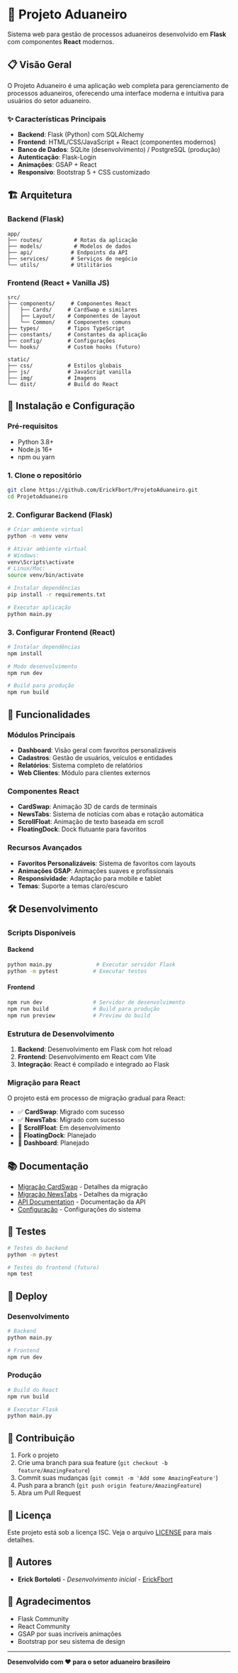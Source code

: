 # 🚀 Projeto Aduaneiro

Sistema web para gestão de processos aduaneiros desenvolvido em **Flask** com componentes **React** modernos.

## 📋 Visão Geral

O Projeto Aduaneiro é uma aplicação web completa para gerenciamento de processos aduaneiros, oferecendo uma interface moderna e intuitiva para usuários do setor aduaneiro.

### ✨ Características Principais

- **Backend**: Flask (Python) com SQLAlchemy
- **Frontend**: HTML/CSS/JavaScript + React (componentes modernos)
- **Banco de Dados**: SQLite (desenvolvimento) / PostgreSQL (produção)
- **Autenticação**: Flask-Login
- **Animações**: GSAP + React
- **Responsivo**: Bootstrap 5 + CSS customizado

## 🏗️ Arquitetura

### Backend (Flask)
```
app/
├── routes/          # Rotas da aplicação
├── models/          # Modelos de dados
├── api/            # Endpoints da API
├── services/       # Serviços de negócio
└── utils/          # Utilitários
```

### Frontend (React + Vanilla JS)
```
src/
├── components/     # Componentes React
│   ├── Cards/     # CardSwap e similares
│   ├── Layout/    # Componentes de layout
│   └── Common/    # Componentes comuns
├── types/         # Tipos TypeScript
├── constants/     # Constantes da aplicação
├── config/        # Configurações
└── hooks/         # Custom hooks (futuro)

static/
├── css/           # Estilos globais
├── js/            # JavaScript vanilla
├── img/           # Imagens
└── dist/          # Build do React
```

## 🚀 Instalação e Configuração

### Pré-requisitos
- Python 3.8+
- Node.js 16+
- npm ou yarn

### 1. Clone o repositório
```bash
git clone https://github.com/ErickFbort/ProjetoAduaneiro.git
cd ProjetoAduaneiro
```

### 2. Configurar Backend (Flask)
```bash
# Criar ambiente virtual
python -m venv venv

# Ativar ambiente virtual
# Windows:
venv\Scripts\activate
# Linux/Mac:
source venv/bin/activate

# Instalar dependências
pip install -r requirements.txt

# Executar aplicação
python main.py
```

### 3. Configurar Frontend (React)
```bash
# Instalar dependências
npm install

# Modo desenvolvimento
npm run dev

# Build para produção
npm run build
```

## 🎯 Funcionalidades

### Módulos Principais
- **Dashboard**: Visão geral com favoritos personalizáveis
- **Cadastros**: Gestão de usuários, veículos e entidades
- **Relatórios**: Sistema completo de relatórios
- **Web Clientes**: Módulo para clientes externos

### Componentes React
- **CardSwap**: Animação 3D de cards de terminais
- **NewsTabs**: Sistema de notícias com abas e rotação automática
- **ScrollFloat**: Animação de texto baseada em scroll
- **FloatingDock**: Dock flutuante para favoritos

### Recursos Avançados
- **Favoritos Personalizáveis**: Sistema de favoritos com layouts
- **Animações GSAP**: Animações suaves e profissionais
- **Responsividade**: Adaptação para mobile e tablet
- **Temas**: Suporte a temas claro/escuro

## 🛠️ Desenvolvimento

### Scripts Disponíveis

#### Backend
```bash
python main.py              # Executar servidor Flask
python -m pytest           # Executar testes
```

#### Frontend
```bash
npm run dev                # Servidor de desenvolvimento
npm run build              # Build para produção
npm run preview            # Preview do build
```

### Estrutura de Desenvolvimento

1. **Backend**: Desenvolvimento em Flask com hot reload
2. **Frontend**: Desenvolvimento em React com Vite
3. **Integração**: React é compilado e integrado ao Flask

### Migração para React

O projeto está em processo de migração gradual para React:

- ✅ **CardSwap**: Migrado com sucesso
- ✅ **NewsTabs**: Migrado com sucesso
- 🔄 **ScrollFloat**: Em desenvolvimento
- 🔄 **FloatingDock**: Planejado
- 🔄 **Dashboard**: Planejado

## 📚 Documentação

- [Migração CardSwap](docs/CARD_SWAP_MIGRATION.md) - Detalhes da migração
- [Migração NewsTabs](docs/NEWS_TABS_MIGRATION.md) - Detalhes da migração
- [API Documentation](API.md) - Documentação da API
- [Configuração](config.py) - Configurações do sistema

## 🧪 Testes

```bash
# Testes do backend
python -m pytest

# Testes do frontend (futuro)
npm test
```

## 🚀 Deploy

### Desenvolvimento
```bash
# Backend
python main.py

# Frontend
npm run dev
```

### Produção
```bash
# Build do React
npm run build

# Executar Flask
python main.py
```

## 🤝 Contribuição

1. Fork o projeto
2. Crie uma branch para sua feature (`git checkout -b feature/AmazingFeature`)
3. Commit suas mudanças (`git commit -m 'Add some AmazingFeature'`)
4. Push para a branch (`git push origin feature/AmazingFeature`)
5. Abra um Pull Request

## 📄 Licença

Este projeto está sob a licença ISC. Veja o arquivo [LICENSE](LICENSE) para mais detalhes.

## 👥 Autores

- **Erick Bortoloti** - *Desenvolvimento inicial* - [ErickFbort](https://github.com/ErickFbort)

## 🙏 Agradecimentos

- Flask Community
- React Community
- GSAP por suas incríveis animações
- Bootstrap por seu sistema de design

---

**Desenvolvido com ❤️ para o setor aduaneiro brasileiro**